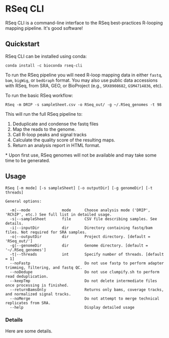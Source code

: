 # RSeq CLI

RSeq CLI is a command-line interface to the RSeq best-practices R-looping mapping pipeline. It's good software!

## Quickstart

RSeq CLI can be installed using conda:

```bazaar
conda install -c bioconda rseq-cli
```

To run the RSeq pipeline you will need R-loop mapping data in either `fastq`,
`bam`, `bigWig`, or `bedGraph` format. You may also use public data accessions 
with RSeq, from SRA, GEO, or BioProject (e.g., `SRX8908682`, `GSM4714836`, etc).

To run the basic RSeq workflow:

```
RSeq -m DRIP -s sampleSheet.csv -o RSeq_out/ -g ~/.RSeq_genomes -t 98
```

This will run the full RSeq pipeline to:
1. Deduplicate and condense the fastq files
2. Map the reads to the genome.
3. Call R-loop peaks and signal tracks
4. Calculate the quality score of the resulting maps.
5. Return an analysis report in HTML format. 

\* Upon first use, RSeq genomes will not be available and may take some time to be generated. 

## Usage

```
RSeq [-m mode] [-s sampleSheet] [-o outputDir] [-g genomeDir] [-t threads] 

General options:

  -m|--mode              mode      Choose analysis mode ('DRIP', 'RChIP', etc.) See full list in detailed usage.
  -s|--sampleSheet       file      CSV file describing samples. See details.
  -i|--inputDir          dir       Directory containing fastq/bam files. Not required for SRA samples.
  -o|--outputDir         dir       Project directory. [default = 'RSeq_out/']
  -g|--genomeDir         dir       Genome directory. [default = '~/.RSeq_genomes']
  -t|--threads           int       Specify number of threads. [default = 1]
  --noFastp                        Do not use fastp to perform adapter trimming, filtering, and fastq QC.
  --noDedupe                       Do not use clumpify.sh to perform read deduplication.
  --keepTmp                        Do not delete intermediate files once processing is finished.
  --returnBamsOnly                 Returns only bams, coverage tracks, and normalized signal tracks.
  --noMerge                        Do not attempt to merge technical replicates from SRA.
  --help                           Display detailed usage

```

### Details

Here are some details.

